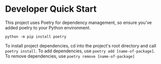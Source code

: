 # Developer Quick Start
This project uses Poetry for dependency management, so ensure you've added poetry to your Python environment. 

`python -m pip install poetry`

To install project dependencies, cd into the project's root directory and call `poetry install`. 
To add dependencies, use `poetry add [name-of-package]`. 
To remove dependencies, use `poetry remove [name-of-package]`